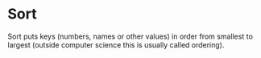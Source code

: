 # Sort

Sort puts keys (numbers, names or other values) in order from smallest to largest (outside computer science this is usually called ordering).
